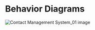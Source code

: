 # Behavior Diagrams

![Contact Management System_01 image](https://user-images.githubusercontent.com/94229180/143044172-64c2b330-5518-4618-b495-9a8b73e30672.jpeg)

